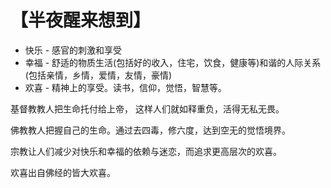 # 【半夜醒来想到】

-	快乐 - 感官的刺激和享受
-	幸福 - 舒适的物质生活(包括好的收入，住宅，饮食，健康等)和谐的人际关系(包括亲情，乡情，爱情，友情，豪情)
-	欢喜 - 精神上的享受。读书，信仰，觉悟，智慧等。

基督教教人把生命托付给上帝， 这样人们就如释重负，活得无私无畏。

佛教教人把握自己的生命。通过去四毒，修六度，达到空无的觉悟境界。

宗教让人们减少对快乐和幸福的依赖与迷恋，而追求更高层次的欢喜。

欢喜出自佛经的皆大欢喜。

